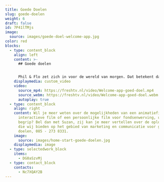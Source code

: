 ```yaml
---
title: Goede Doelen
slug: goede-doelen
weight: 6
draft: false
id: 7P41lTMjs
image:
  source: images/goede-doel-welcome-app.jpg
color: red
blocks:
  - type: content_block
    align: left
    content: >-
      ## Goede doelen


      Phil & Flo zet zich in voor de wereld van morgen. Dat betekent dat we onze kennis ook moeten inzetten voor goede doelen. Daarom produceren we elk jaar een aantal animatiefilms of videofilms voor goede doelen tegen gereduceerd tarief of zelfs helemaal gratis. Wat maakt iets voor ons een goed doel? Wij bepalen per goed doel of we daaraan onze tijd willen besteden als team. Is het idee leuk, het goede doel goed genoeg en hebben we een klik? Dan maken we een geweldige film voor je!
    displaymedia: custom_video
    video:
      source_mp4: https://freshtv.nl/video/Welcome-app-goed-doel.mp4
      source_webm: https://freshtv.nl/video/Welcome-app-goed-doel.webm
      autoplay: true
  - type: content_block
    align: right
    content: Wil je meer weten over de mogelijkheden van een animatiefilm, een
      interactieve film of een persoonlijke film voor fondsenwerving, uitleg of
      begrip? Bel dan met Suzan, zij kan je meer vertellen over de oplossingen
      die wij bieden op het gebied van marketing en communicatie voor goede
      doelen, 085 - 273 8331.
    image:
      source: images/home-start-goede-doelen.jpg
    displaymedia: image
  - type: selectedwork_block
    items:
      - DG0aSzvMj
  - type: contact_block
    contacts:
      - Nc7XQAY2B
---
```

